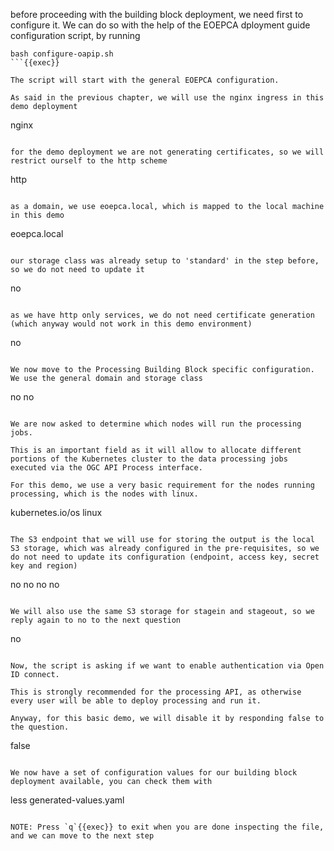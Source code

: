 before proceeding with the building block deployment, we need first to configure it. We can do so with the help of the EOEPCA dployment guide configuration script, by running

```
bash configure-oapip.sh
```{{exec}}

The script will start with the general EOEPCA configuration.

As said in the previous chapter, we will use the nginx ingress in this demo deployment

```
nginx
```{{exec}}

for the demo deployment we are not generating certificates, so we will restrict ourself to the http scheme

```
http
```{{exec}}

as a domain, we use eoepca.local, which is mapped to the local machine in this demo

```
eoepca.local
```{{exec}}

our storage class was already setup to 'standard' in the step before, so we do not need to update it

```
no
```{{exec}}

as we have http only services, we do not need certificate generation (which anyway would not work in this demo environment)

```
no
```{{exec}}

We now move to the Processing Building Block specific configuration. We use the general domain and storage class

```
no
no
```{{exec}}

We are now asked to determine which nodes will run the processing jobs.

This is an important field as it will allow to allocate different portions of the Kubernetes cluster to the data processing jobs executed via the OGC API Process interface.

For this demo, we use a very basic requirement for the nodes running processing, which is the nodes with linux.

```
kubernetes.io/os
linux
```{{exec}}

The S3 endpoint that we will use for storing the output is the local S3 storage, which was already configured in the pre-requisites, so we do not need to update its configuration (endpoint, access key, secret key and region)

```
no
no
no
no
```{{exec}}

We will also use the same S3 storage for stagein and stageout, so we reply again to no to the next question

```
no
```{{exec}}

Now, the script is asking if we want to enable authentication via Open ID connect.

This is strongly recommended for the processing API, as otherwise every user will be able to deploy processing and run it.

Anyway, for this basic demo, we will disable it by responding false to the question.

```
false
```{{exec}}

We now have a set of configuration values for our building block deployment available, you can check them with

```
less generated-values.yaml
```{{exec}}

NOTE: Press `q`{{exec}} to exit when you are done inspecting the file, and we can move to the next step
